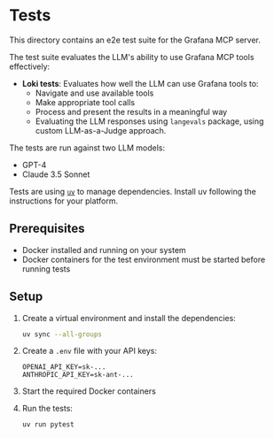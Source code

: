 # Tests

This directory contains an e2e test suite for the Grafana MCP server.

The test suite evaluates the LLM's ability to use Grafana MCP tools effectively:

- **Loki tests**: Evaluates how well the LLM can use Grafana tools to:
  - Navigate and use available tools
  - Make appropriate tool calls
  - Process and present the results in a meaningful way
  - Evaluating the LLM responses using `langevals` package, using custom LLM-as-a-Judge approach.

The tests are run against two LLM models:
- GPT-4
- Claude 3.5 Sonnet

Tests are using [`uv`] to manage dependencies. Install uv following the instructions for your platform.

## Prerequisites
- Docker installed and running on your system
- Docker containers for the test environment must be started before running tests

## Setup
1. Create a virtual environment and install the dependencies:
   ```bash
   uv sync --all-groups
   ```

2. Create a `.env` file with your API keys:
   ```env
   OPENAI_API_KEY=sk-...
   ANTHROPIC_API_KEY=sk-ant-...
   ```

3. Start the required Docker containers

4. Run the tests:
   ```bash
   uv run pytest
   ```

[`uv`]: https://docs.astral.sh/uv/